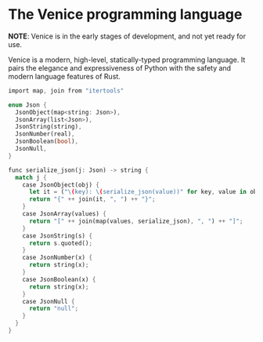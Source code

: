 # The Venice programming language
**NOTE**: Venice is in the early stages of development, and not yet ready for use.

Venice is a modern, high-level, statically-typed programming language. It pairs the elegance and expressiveness of Python with the safety and modern language features of Rust.

<!-- Venice's syntax is closest to Rust's, so we use that as the syntax declaration for the code block. -->
```rust
import map, join from "itertools"

enum Json {
  JsonObject(map<string: Json>),
  JsonArray(list<Json>),
  JsonString(string),
  JsonNumber(real),
  JsonBoolean(bool),
  JsonNull,
}

func serialize_json(j: Json) -> string {
  match j {
    case JsonObject(obj) {
      let it = ("\(key): \(serialize_json(value))" for key, value in obj);
      return "{" ++ join(it, ", ") ++ "}";
    }
    case JsonArray(values) {
      return "[" ++ join(map(values, serialize_json), ", ") ++ "]";
    }
    case JsonString(s) {
      return s.quoted();
    }
    case JsonNumber(x) {
      return string(x);
    }
    case JsonBoolean(x) {
      return string(x);
    }
    case JsonNull {
      return "null";
    }
  }
}
```
